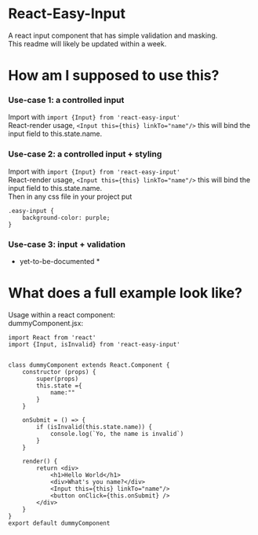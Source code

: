 # React-Easy-Input
A react input component that has simple validation and masking. <br>
This readme will likely be updated within a week.

# How am I supposed to use this?
### Use-case 1: a controlled input
Import with `import {Input} from 'react-easy-input'`<br>
React-render usage, `<Input this={this} linkTo="name"/>` this will bind the input field to this.state.name.<br>
### Use-case 2: a controlled input + styling
Import with `import {Input} from 'react-easy-input'`<br>
React-render usage, `<Input this={this} linkTo="name"/>` this will bind the input field to this.state.name.<br>
Then in any css file in your project put<br>
```
.easy-input {
    background-color: purple;
}
```
### Use-case 3: input + validation
* yet-to-be-documented *<br>



# What does a full example look like?
Usage within a react component:<br>
dummyComponent.jsx:<br>
```
import React from 'react'
import {Input, isInvalid} from 'react-easy-input'


class dummyComponent extends React.Component {
    constructor (props) {
        super(props)
        this.state ={
            name:""
        }
    }
    
    onSubmit = () => {
        if (isInvalid(this.state.name)) {
            console.log(`Yo, the name is invalid`)
        }
    }
    
    render() {
        return <div>
            <h1>Hello World</h1>
            <div>What's you name?</div>
            <Input this={this} linkTo="name"/>
            <button onClick={this.onSubmit} />
        </div>
    }
}
export default dummyComponent
```




